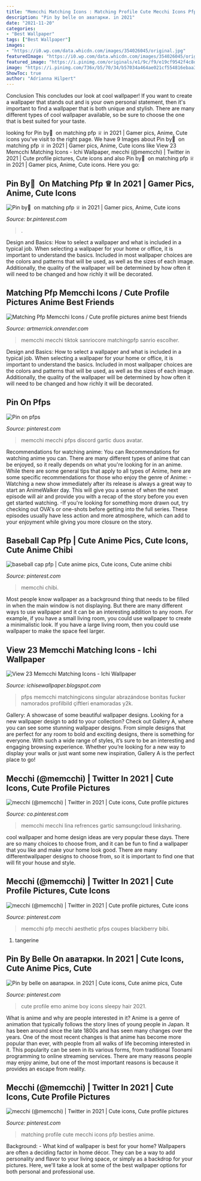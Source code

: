 ```yaml
---
title: "Memcchi Matching Icons : Matching Profile Cute Mecchi Icons Pfp Besties Anime"
description: "Pin by belle on аватарки. in 2021"
date: "2021-11-20"
categories:
- "Best Wallpaper"
tags: ["Best Wallpaper"]
images:
- "https://i0.wp.com/data.whicdn.com/images/354026045/original.jpg"
featuredImage: "https://i0.wp.com/data.whicdn.com/images/354026045/original.jpg"
featured_image: "https://i.pinimg.com/originals/e1/9c/f9/e19cf9542f4c8d4f1788ab8b0a7cb176.jpg"
image: "https://i.pinimg.com/736x/b5/70/34/b57034a464ae021cf554816ebaa3c1e4.jpg"
ShowToc: true
author: "Adrianna Hilpert"
---
```



Conclusion
This concludes our look at cool wallpaper! If you want to create a wallpaper that stands out and is your own personal statement, then it's important to find a wallpaper that is both unique and stylish. There are many different types of cool wallpaper available, so be sure to choose the one that is best suited for your taste.

	

		
looking for Pin by ً on matching pfp ♕ in 2021 | Gamer pics, Anime, Cute icons you've visit to the right page. We have 9 Images about Pin by ً on matching pfp ♕ in 2021 | Gamer pics, Anime, Cute icons like View 23 Memcchi Matching Icons - Ichi Wallpaper, mecchi (@memcchi) | Twitter in 2021 | Cute profile pictures, Cute icons and also Pin by ً on matching pfp ♕ in 2021 | Gamer pics, Anime, Cute icons. Here you go:
		
    
## Pin By ً On Matching Pfp ♕ In 2021 | Gamer Pics, Anime, Cute Icons

<img loading=lazy src="https://i.pinimg.com/originals/e1/9c/f9/e19cf9542f4c8d4f1788ab8b0a7cb176.jpg" onerror="this.onerror=null;this.src='https://tse3.mm.bing.net/th?id=OIP.xBXZioe0GRVCUL0N6SfkRAHaHa&amp;pid=15.1';" alt="Pin by ً on matching pfp ♕ in 2021 | Gamer pics, Anime, Cute icons">

_Source: br.pinterest.com_

>. 

	

Design and Basics: How to select a wallpaper and what is included in a typical job.
When selecting a wallpaper for your home or office, it is important to understand the basics. Included in most wallpaper choices are the colors and patterns that will be used, as well as the sizes of each image. Additionally, the quality of the wallpaper will be determined by how often it will need to be changed and how richly it will be decorated.

    
## Matching Pfp Memcchi Icons / Cute Profile Pictures Anime Best Friends

<img loading=lazy src="https://i.pinimg.com/originals/75/fd/c0/75fdc03a41357a5abb7ecc04a3a729c2.jpg" onerror="this.onerror=null;this.src='https://tse2.mm.bing.net/th?id=OIP.1K_4xHcyTA0GsFw4OkuYKwHaHa&amp;pid=15.1';" alt="Matching Pfp Memcchi Icons / Cute profile pictures anime best friends">

_Source: artmerrick.onrender.com_

>memcchi mecchi tiktok sanriocore matchingpfp sanrio escolher. 

	

Design and Basics: How to select a wallpaper and what is included in a typical job.
When selecting a wallpaper for your home or office, it is important to understand the basics. Included in most wallpaper choices are the colors and patterns that will be used, as well as the sizes of each image. Additionally, the quality of the wallpaper will be determined by how often it will need to be changed and how richly it will be decorated.

    
## Pin On Pfps

<img loading=lazy src="https://i.pinimg.com/736x/3b/36/a9/3b36a9a8dd9d331daf99e25771c6fb59.jpg" onerror="this.onerror=null;this.src='https://tse2.mm.bing.net/th?id=OIP.eAiW-oedrDnQUyVbqsyBIAHaHd&amp;pid=15.1';" alt="Pin on pfps">

_Source: pinterest.com_

>memcchi mecchi pfps discord gartic duos avatar. 

	

Recommendations for watching anime: You can
Recommendations for watching anime you can. There are many different types of anime that can be enjoyed, so it really depends on what you're looking for in an anime. While there are some general tips that apply to all types of Anime, here are some specific recommendations for those who enjoy the genre of Anime: 
-Watching a new show immediately after its release is always a great way to start an AnimeWalker day. This will give you a sense of when the next episode will air and provide you with a recap of the story before you even get started watching. 
-If you're looking for something more drawn out, try checking out OVA's or one-shots before getting into the full series. These episodes usually have less action and more atmosphere, which can add to your enjoyment while giving you more closure on the story.

    
## Baseball Cap Pfp | Cute Anime Pics, Cute Icons, Cute Anime Chibi

<img loading=lazy src="https://i.pinimg.com/736x/f5/9b/bc/f59bbc81e54af6c35c8924e1c34570ef.jpg" onerror="this.onerror=null;this.src='https://tse3.mm.bing.net/th?id=OIP.hmOtTa1W74w47AvNwG--QAHaHG&amp;pid=15.1';" alt="baseball cap pfp | Cute anime pics, Cute icons, Cute anime chibi">

_Source: pinterest.com_

>memcchi chibi. 

	

Most people know wallpaper as a background thing that needs to be filled in when the main window is not displaying. But there are many different ways to use wallpaper and it can be an interesting addition to any room. For example, if you have a small living room, you could use wallpaper to create a minimalistic look. If you have a large living room, then you could use wallpaper to make the space feel larger.

    
## View 23 Memcchi Matching Icons - Ichi Wallpaper

<img loading=lazy src="https://i0.wp.com/data.whicdn.com/images/354026045/original.jpg" onerror="this.onerror=null;this.src='https://tse4.mm.bing.net/th?id=OIP._uP6QAgNAIULFV-PajnvagHaHa&amp;pid=15.1';" alt="View 23 Memcchi Matching Icons - Ichi Wallpaper">

_Source: ichisewallpaper.blogspot.com_

>pfps memcchi matchingicons singular abrazándose bonitas fucker namorados profilbild çiftleri enamoradas y2k. 

	

Gallery: A showcase of some beautiful wallpaper designs.
Looking for a new wallpaper design to add to your collection? Check out Gallery A, where you can see some stunning wallpaper designs. From simple designs that are perfect for any room to bold and exciting designs, there is something for everyone. With such a wide range of styles, it’s sure to be an interesting and engaging browsing experience. Whether you’re looking for a new way to display your walls or just want some new inspiration, Gallery A is the perfect place to go!





	
	
    
## Mecchi (@memcchi) | Twitter In 2021 | Cute Icons, Cute Profile Pictures

<img loading=lazy src="https://i.pinimg.com/736x/73/27/69/732769335b208133b17de8b33c98a931.jpg" onerror="this.onerror=null;this.src='https://tse1.mm.bing.net/th?id=OIP.DKFF6lcFLqNKSiHRCFJkWAHaHa&amp;pid=15.1';" alt="mecchi (@memcchi) | Twitter in 2021 | Cute icons, Cute profile pictures">

_Source: co.pinterest.com_

>memcchi mecchi lina refrences gartic samsungcloud linksharing. 

	

cool wallpaper and home design ideas are very popular these days. There are so many choices to choose from, and it can be fun to find a wallpaper that you like and make your home look good. There are many differentwallpaper designs to choose from, so it is important to find one that will fit your house and style.

    
## Mecchi (@memcchi) | Twitter In 2021 | Cute Profile Pictures, Cute Icons

<img loading=lazy src="https://i.pinimg.com/736x/c6/a2/a7/c6a2a7e945528fbacaffe18b72de8a69.jpg" onerror="this.onerror=null;this.src='https://tse1.mm.bing.net/th?id=OIP.Tr7rEwI_Y0ReeHgygwePgQHaHa&amp;pid=15.1';" alt="mecchi (@memcchi) | Twitter in 2021 | Cute profile pictures, Cute icons">

_Source: pinterest.com_

>memcchi pfp mecchi aesthetic pfps coupes blackberry bibi. 

	

1. tangerine 

    
## Pin By Belle On аватарки. In 2021 | Cute Icons, Cute Anime Pics, Cute

<img loading=lazy src="https://i.pinimg.com/736x/b5/70/34/b57034a464ae021cf554816ebaa3c1e4.jpg" onerror="this.onerror=null;this.src='https://tse2.mm.bing.net/th?id=OIP.UsuUFG8_zXmxA71txFzY8gHaHP&amp;pid=15.1';" alt="Pin by belle on аватарки. in 2021 | Cute icons, Cute anime pics, Cute">

_Source: pinterest.com_

>cute profile emo anime boy icons sleepy hair 2021. 

	

What is anime and why are people interested in it?
Anime is a genre of animation that typically follows the story lines of young people in Japan. It has been around since the late 1800s and has seen many changes over the years. One of the most recent changes is that anime has become more popular than ever, with people from all walks of life becoming interested in it. This popularity can be seen in its various forms, from traditional Toonami programming to online streaming services. There are many reasons people may enjoy anime, but one of the most important reasons is because it provides an escape from reality.

    
## Mecchi (@memcchi) | Twitter In 2021 | Cute Icons, Cute Profile Pictures

<img loading=lazy src="https://i.pinimg.com/736x/82/7b/f3/827bf30d61925f543520605c37759e0a.jpg" onerror="this.onerror=null;this.src='https://tse2.mm.bing.net/th?id=OIP.Fu2tUvehgQ4yhhvYd-RMnAHaHa&amp;pid=15.1';" alt="mecchi (@memcchi) | Twitter in 2021 | Cute icons, Cute profile pictures">

_Source: pinterest.com_

>matching profile cute mecchi icons pfp besties anime. 

	

Background: - What kind of wallpaper is best for your home?
Wallpapers are often a deciding factor in home décor. They can be a way to add personality and flavor to your living space, or simply as a backdrop for your pictures. Here, we'll take a look at some of the best wallpaper options for both personal and professional use.

